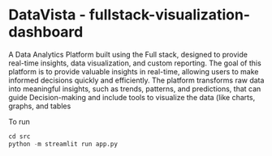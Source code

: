 # DataVista - fullstack-visualization-dashboard

A Data Analytics Platform built using the Full stack, designed to provide real-time insights, data visualization, and custom reporting.
The goal of this platform is to provide valuable insights in real-time, allowing users to make informed decisions quickly and efficiently.
The platform transforms raw data into meaningful insights, such as trends, patterns, and predictions, that can guide Decision-making and include tools to visualize the data (like charts, graphs, and tables

To run

```python
cd src
python -m streamlit run app.py
```
